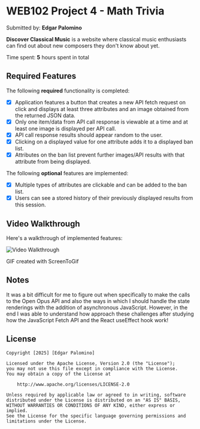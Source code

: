 # WEB102 Project 4 - Math Trivia

Submitted by: **Edgar Palomino**

**Discover Classical Music** is a website where classical music enthusiasts can find out about new composers they don't know about yet.

Time spent: **5** hours spent in total

## Required Features

The following **required** functionality is completed:

* [X] Application features a button that creates a new API fetch request on click and displays at least three attributes and an image obtained from the returned JSON data.
* [X] Only one item/data from API call response is viewable at a time and at least one image is displayed per API call.
* [X] API call response results should appear random to the user.
* [X] Clicking on a displayed value for one attribute adds it to a displayed ban list.
* [X] Attributes on the ban list prevent further images/API results with that attribute from being displayed.

The following **optional** features are implemented:

* [X] Multiple types of attributes are clickable and can be added to the ban list.
* [X] Users can see a stored history of their previously displayed results from this session.

## Video Walkthrough

Here's a walkthrough of implemented features:

<img src='Animation.gif' title='Video Walkthrough' width='' alt='Video Walkthrough' />

GIF created with ScreenToGif

## Notes

It was a bit difficult for me to figure out when specifically to make the calls to the Open Opus API and also the ways in which I should handle the state renderings with the addition of asynchronous JavaScript. However, in the end I was able to understand how approach these challenges after studying how the JavaScript Fetch API and the React useEffect hook work!

## License

    Copyright [2025] [Edgar Palomino]

    Licensed under the Apache License, Version 2.0 (the "License");
    you may not use this file except in compliance with the License.
    You may obtain a copy of the License at

        http://www.apache.org/licenses/LICENSE-2.0

    Unless required by applicable law or agreed to in writing, software
    distributed under the License is distributed on an "AS IS" BASIS,
    WITHOUT WARRANTIES OR CONDITIONS OF ANY KIND, either express or implied.
    See the License for the specific language governing permissions and
    limitations under the License.
